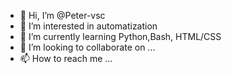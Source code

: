 - 👋 Hi, I’m @Peter-vsc
- 👀 I’m interested in automatization
- 🌱 I’m currently learning Python,Bash, HTML/CSS
- 💞️ I’m looking to collaborate on ...
- 📫 How to reach me ...

<!---
Peter-vsc/Peter-vsc is a ✨ special ✨ repository because its `README.md` (this file) appears on your GitHub profile.
You can click the Preview link to take a look at your changes.
--->
